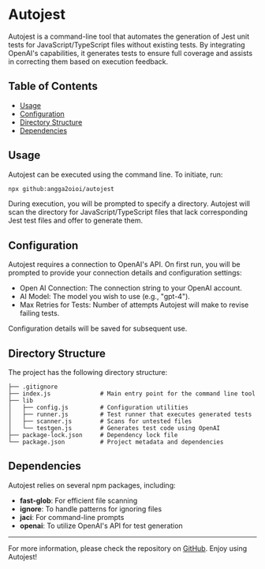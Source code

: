 # Autojest

Autojest is a command-line tool that automates the generation of Jest unit tests for JavaScript/TypeScript files without existing tests. By integrating OpenAI's capabilities, it generates tests to ensure full coverage and assists in correcting them based on execution feedback.

## Table of Contents

- [Usage](#usage)
- [Configuration](#configuration)
- [Directory Structure](#directory-structure)
- [Dependencies](#dependencies)

## Usage

Autojest can be executed using the command line. To initiate, run:

```bash
npx github:angga2oioi/autojest
```

During execution, you will be prompted to specify a directory. Autojest will scan the directory for JavaScript/TypeScript files that lack corresponding Jest test files and offer to generate them.

## Configuration

Autojest requires a connection to OpenAI's API. On first run, you will be prompted to provide your connection details and configuration settings:

- Open AI Connection: The connection string to your OpenAI account.
- AI Model: The model you wish to use (e.g., "gpt-4").
- Max Retries for Tests: Number of attempts Autojest will make to revise failing tests.

Configuration details will be saved for subsequent use.

## Directory Structure

The project has the following directory structure:

```
├── .gitignore
├── index.js              # Main entry point for the command line tool
├── lib                   
│   ├── config.js         # Configuration utilities
│   ├── runner.js         # Test runner that executes generated tests
│   ├── scanner.js        # Scans for untested files
│   └── testgen.js        # Generates test code using OpenAI
├── package-lock.json     # Dependency lock file
└── package.json          # Project metadata and dependencies
```

## Dependencies

Autojest relies on several npm packages, including:

- **fast-glob**: For efficient file scanning
- **ignore**: To handle patterns for ignoring files
- **jaci**: For command-line prompts
- **openai**: To utilize OpenAI's API for test generation

---

For more information, please check the repository on [GitHub](https://github.com/angga2oioi/autojest). Enjoy using Autojest!